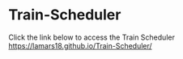 # Train-Scheduler
Click the link below to access the Train Scheduler
https://lamars18.github.io/Train-Scheduler/
